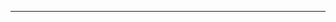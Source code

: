 <!--
CO_OP_TRANSLATOR_METADATA:
{
  "original_hash": "49981bca8da6f4e2bf28665b69862fdb",
  "translation_date": "2025-08-28T20:57:04+00:00",
  "source_file": "README.md",
  "language_code": "tr"
}
-->


---

